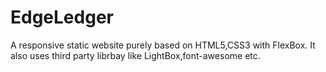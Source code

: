 # EdgeLedger
A responsive static website purely based on HTML5,CSS3 with FlexBox.
It also uses third party librbay like LightBox,font-awesome etc.
